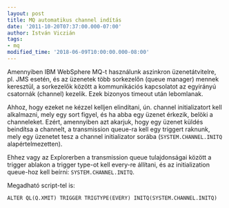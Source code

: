 ```yaml
---
layout: post
title: MQ automatikus channel indítás
date: '2011-10-20T07:37:00.000-07:00'
author: István Viczián
tags:
- mq
modified_time: '2018-06-09T10:00:00.000-08:00'
---
```


Amennyiben IBM WebSphere MQ-t használunk aszinkron üzenetátvitelre, pl.
JMS esetén, és az üzenetek több sorkezelőn (queue manager) mennek
keresztül, a sorkezelők között a kommunikációs kapcsolatot az egyirányú
csatornák (channel) kezelik. Ezek bizonyos timeout után lebomlanak.

Ahhoz, hogy ezeket ne kézzel kelljen elindítani, ún. channel
initializatort kell alkalmazni, mely egy sort figyel, és ha abba egy
üzenet érkezik, belöki a channeleket. Ezért, amennyiben azt akarjuk,
hogy egy üzenet küldés beindítsa a channelt, a transmission queue-ra
kell egy triggert raknunk, mely egy üzenetet tesz a channel
initializator sorába (`SYSTEM.CHANNEL.INITQ` alapértelmezetten).

Ehhez vagy az Explorerben a transmission queue tulajdonságai között a
trigger ablakon a trigger type-ot kell every-re állítani, és az
initialization queue-hoz kell beírni: `SYSTEM.CHANNEL.INITQ`.

Megadható script-tel is:

    ALTER QL(Q.XMIT) TRIGGER TRIGTYPE(EVERY) INITQ(SYSTEM.CHANNEL.INITQ)
